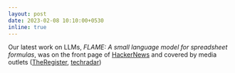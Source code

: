```yaml
---
layout: post
date: 2023-02-08 10:10:00+0530
inline: true
---
```


Our latest work on LLMs, _FLAME: A small language model for spreadsheet formulas_, was on the front page of [HackerNews](https://news.ycombinator.com/front?day=2023-02-02) and covered by media outlets ([TheRegister](https://www.theregister.com/2023/02/04/microsoft_excel_ai/), [techradar](https://www.techradar.com/news/microsoft-excel-could-be-next-to-get-an-ai-boost))